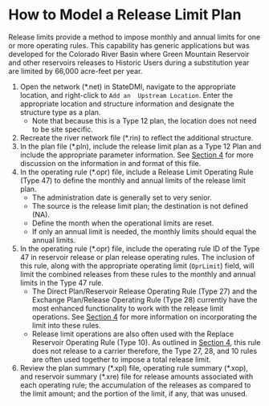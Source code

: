# How to Model a Release Limit Plan #

Release limits provide a method to impose monthly and annual limits for one or more operating rules. 
This capability has generic applications but was developed for the Colorado River Basin where Green 
Mountain Reservoir and other reservoirs releases to Historic Users during a substitution year are 
limited by 66,000 acre-feet per year. 

1. Open the network (\*.net) in StateDMI, navigate to the appropriate location, and right-click to `Add an 
Upstream Location`. Enter the appropriate location and structure information and designate the structure 
type as a plan. 
	* Note that because this is a Type 12 plan, the location does not need to be site specific.
2. Recreate the river network file (\*.rin) to reflect the additional structure.
3. In the plan file (\*.pln), include the release limit plan as a Type 12 Plan and include the appropriate 
parameter information. See [Section 4](../InputDescription/40.md) for more discussion on the information in 
and format of this file.
4. In the operating rule (\*.opr) file, include a Release Limit Operating Rule (Type 47) to define the 
monthly and annual limits of the release limit plan. 
	* The administration date is generally set to very senior.
	* The source is the release limit plan; the destination is not defined (NA).
	* Define the month when the operational limits are reset.
	* If only an annual limit is needed, the monthly limits should equal the annual limits.
5. In the operating rule (\*.opr) file, include the operating rule ID of the Type 47 in reservoir release 
or plan release operating rules. The inclusion of this rule, along with the appropriate operating limit 
(`OprLimit`) field, will limit the combined releases from these rules to the monthly and annual limits in 
the Type 47 rule.
	* The Direct Plan/Reservoir Release Operating Rule (Type 27) and the Exchange Plan/Release Operating Rule 
(Type 28) currently have the most enhanced functionality to work with the release limit operations. See 
[Section 4](../InputDescription/40.md) for more information on incorporating the limit into these rules.
	* Release limit operations are also often used with the Replace Reservoir Operating Rule (Type 10). As 
outlined in [Section 4](../InputDescription/40.md), this rule does not release to a carrier therefore, the 
Type 27, 28, and 10 rules are often used together to impose a total release limit.
6. Review the plan summary (\*.xpl) file, operating rule summary (\*.xop), and reservoir summary (\*.xre) 
file for release amounts associated with each operating rule; the accumulation of the releases as compared 
to the limit amount; and the portion of the limit, if any, that was unused.